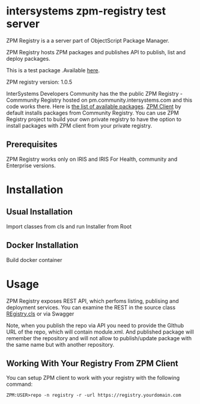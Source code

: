 # intersystems zpm-registry test server
ZPM Registry is a a server part of ObjectScript Package Manager.

ZPM Registry hosts ZPM packages and publishes API to publish, list and deploy packages.

This is a test package .Available [here](https://testpm.community.intersystems.com/registry).

ZPM registry version: 1.0.5


InterSystems Developers Community has the the public ZPM Registry - Commmunity Registry hosted on pm.community.intersystems.com and this code works there. Here is [the list of available packages](https://pm.community.intersystems.com/packages/-/all).
[ZPM Client](https://github.com/intersystems-community/zpm) by default installs packages from Community Registry.
You can use ZPM Registry project to build your own private registry to have the option to install packages with ZPM client from your private registry.

## Prerequisites
ZPM Registry works only on IRIS and IRIS For Health, community and Enterprise versions.

# Installation
## Usual Installation
Import classes from cls and run Installer from Root

## Docker Installation
Build docker container

# Usage
ZPM Registry exposes REST API, which perfoms listing, publising and deployment services. You can examine the REST in the source class [REgistry.cls](https://github.com/intersystems-community/zpm-registry/blob/master/src/cls/ZPM/Registry.cls) or via Swagger

Note, when you publish the repo via API you need to provide the GIthub URL of the repo, which will contain module.xml.
And published package will remember the repository and will not allow to publish/update package with the same name but with another repository.


## Working With Your Registry From ZPM Client
You can setup ZPM client to work with your registry with the following command:
```
ZPM:USER>repo -n registry -r -url https://registry.yourdomain.com
```




